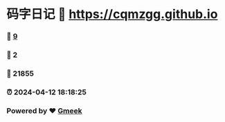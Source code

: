 # 码字日记 :link: https://cqmzgg.github.io 
### :page_facing_up: [9](https://cqmzgg.github.io/tag.html) 
### :speech_balloon: 2 
### :hibiscus: 21855 
### :alarm_clock: 2024-04-12 18:18:25 
### Powered by :heart: [Gmeek](https://github.com/Meekdai/Gmeek)
